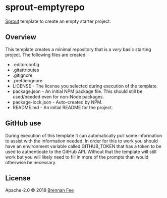 # sprout-emptyrepo

[Sprout](https://github.com/carrot/sprout) template to create an empty starter project.

## Overview

This template creates a minimal repository that is a _very_ basic starting project. The following
files are created:

*   .editorconfig
*   .gitattributes
*   .gitignore
*   .prettierignore
*   LICENSE - The license you selected during execution of the template.
*   package.json - An initial NPM package file. This should still be used/needed even for non-Node
    packages.
*   package-lock.json - Auto-created by NPM.
*   README.md - An initial README for the project.

## GitHub use

During execution of this template it can automatically pull some information to assist with the
information needed. In order for this to work you should have an environment variable called
GITHUB_TOKEN that has a token to be used to authenticate to the GitHub API. Without that the
template will still work but you will likely need to fill in more of the prompts than would
otherwise be necessary.

## License

Apache-2.0 © 2018 [Brennan Fee](https://github.com/brennanfee)

